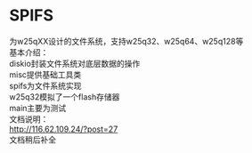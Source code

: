 # SPIFS
 为w25qXX设计的文件系统，支持w25q32、w25q64、w25q128等  
 基本介绍：  
 diskio封装文件系统对底层数据的操作  
 misc提供基础工具类  
 spifs为文件系统实现  
 w25q32模拟了一个flash存储器  
 main主要为测试  
 文档说明：  
 http://116.62.109.24/?post=27  
 文档稍后补全
